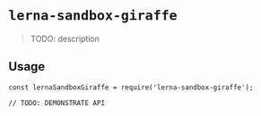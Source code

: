 # `lerna-sandbox-giraffe`

> TODO: description

## Usage

```
const lernaSandboxGiraffe = require('lerna-sandbox-giraffe');

// TODO: DEMONSTRATE API
```
